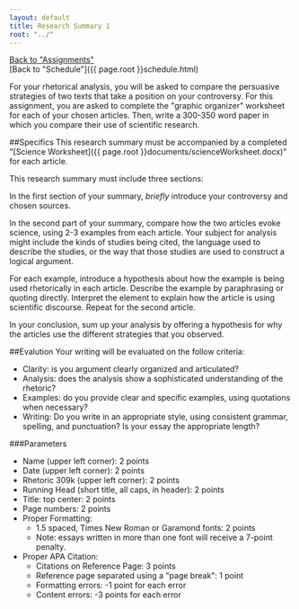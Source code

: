 ```yaml
---
layout: default
title: Research Summary 1
root: "../"
---
```

[Back to "Assignments"](index.html)  
[Back to "Schedule"]({{ page.root }}schedule.html)  

For your rhetorical analysis, you will be asked to compare the persuasive strategies of two texts that take a position on your controversy. For this assignment, you are asked to complete the "graphic organizer" worksheet for each of your chosen articles. Then, write a 300-350 word paper in which you compare their use of scientific research.

##Specifics
This research summary must be accompanied by a completed "[Science Worksheet]({{ page.root }}documents/scienceWorksheet.docx)" for each article.  

This research summary must include three sections:  

In the first section of your summary, *briefly* introduce your controversy and chosen sources.  

In the second part of your summary, compare how the two articles evoke science, using 2-3 examples from each article. Your subject for analysis might include the kinds of studies being cited, the language used to describe the studies, or the way that those studies are used to construct a logical argument. 

For each example, introduce a hypothesis about how the example is being used rhetorically in each article. Describe the example by paraphrasing or quoting directly. Interpret the element to explain how the article is using scientific discourse. Repeat for the second article. 

In your conclusion, sum up your analysis by offering a hypothesis for why the articles use the different strategies that you observed.


##Evalution
Your writing will be evaluated on the follow criteria:
* Clarity: is you argument clearly organized and articulated?
* Analysis: does the analysis show a sophisticated understanding of the rhetoric?
* Examples: do you provide clear and specific examples, using quotations when necessary?
* Writing: Do you write in an appropriate style, using consistent grammar, spelling, and punctuation? Is your essay the appropriate length?


###Parameters
* Name (upper left corner): 2 points
* Date (upper left corner): 2 points
* Rhetoric 309k (upper left corner): 2 points
* Running Head (short title, all caps, in header): 2 points
* Title: top center: 2 points
* Page numbers: 2 points
* Proper Formatting:
	* 1.5 spaced, Times New Roman or Garamond fonts: 2 points
	* Note: essays written in more than one font will receive a 7-point penalty.
* Proper APA Citation: 
	* Citations on Reference Page: 3 points
	* Reference page separated using a "page break": 1 point
	* Formatting errors: -1 point for each error
	* Content errors: -3 points for each error

